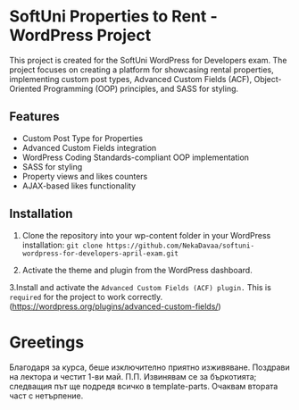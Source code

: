 # SoftUni Properties to Rent - WordPress Project

This project is created for the SoftUni WordPress for Developers exam. The project focuses on creating a platform for showcasing rental properties, implementing custom post types, Advanced Custom Fields (ACF), Object-Oriented Programming (OOP) principles, and SASS for styling.

## Features

- Custom Post Type for Properties
- Advanced Custom Fields integration
- WordPress Coding Standards-compliant OOP implementation
- SASS for styling
- Property views and likes counters
- AJAX-based likes functionality

## Installation

1. Clone the repository into your wp-content folder in your WordPress installation:
```git clone https://github.com/NekaDavaa/softuni-wordpress-for-developers-april-exam.git```

2. Activate the theme and plugin from the WordPress dashboard.

3.Install and activate the ```Advanced Custom Fields (ACF) plugin.``` This is ```required``` for the project to work correctly. (https://wordpress.org/plugins/advanced-custom-fields/)

#
# Greetings

Благодаря за курса, беше изключително приятно изживяване. Поздрави на лектора и честит 1-ви май.
П.П. Извинявам се за бъркотията; следващия път ще подредя всичко в template-parts. Очаквам втората част с нетърпение.


